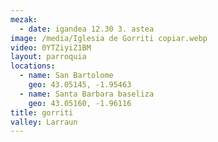 ```yaml
---
mezak:
  - date: igandea 12.30 3. astea
image: /media/Iglesia de Gorriti copiar.webp
video: 0YTZiyiZ1BM
layout: parroquia
locations:
  - name: San Bartolome
    geo: 43.05145, -1.95463
  - name: Santa Barbara baseliza
    geo: 43.05160, -1.96116
title: gorriti
valley: Larraun
---
```

